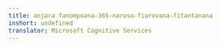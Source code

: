 ```yaml
---
title: anjara fanompoana-365-naroso-fiarovana-fitantanana
inshort: undefined
translator: Microsoft Cognitive Services
---
```




